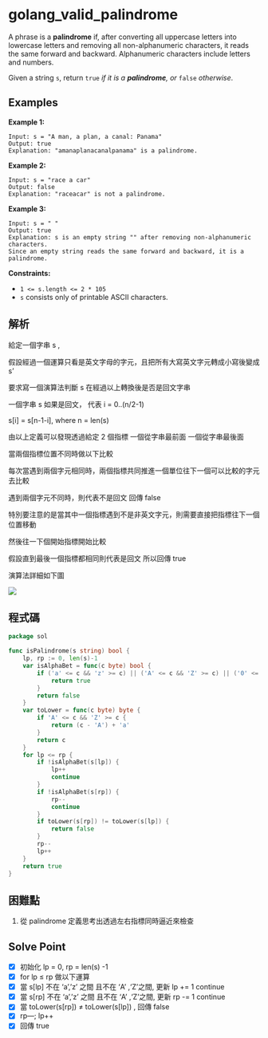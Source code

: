 # golang_valid_palindrome

A phrase is a **palindrome** if, after converting all uppercase letters into lowercase letters and removing all non-alphanumeric characters, it reads the same forward and backward. Alphanumeric characters include letters and numbers.

Given a string `s`, return `true` *if it is a **palindrome**, or* `false` *otherwise*.

## Examples

**Example 1:**

```
Input: s = "A man, a plan, a canal: Panama"
Output: true
Explanation: "amanaplanacanalpanama" is a palindrome.

```

**Example 2:**

```
Input: s = "race a car"
Output: false
Explanation: "raceacar" is not a palindrome.

```

**Example 3:**

```
Input: s = " "
Output: true
Explanation: s is an empty string "" after removing non-alphanumeric characters.
Since an empty string reads the same forward and backward, it is a palindrome.
```

**Constraints:**

- `1 <= s.length <= 2 * 105`
- `s` consists only of printable ASCII characters.

## 解析

給定一個字串 s ,

假設經過一個運算只看是英文字母的字元，且把所有大寫英文字元轉成小寫後變成 s’

要求寫一個演算法判斷 s 在經過以上轉換後是否是回文字串

一個字串 s 如果是回文， 代表 i = 0..(n/2-1)

s[i] = s[n-1-i], where n = len(s)

由以上定義可以發現透過給定 2 個指標 一個從字串最前面 一個從字串最後面

當兩個指標位置不同時做以下比較

每次當遇到兩個字元相同時，兩個指標共同推進一個單位往下一個可以比較的字元去比較

遇到兩個字元不同時，則代表不是回文 回傳 false

特別要注意的是當其中一個指標遇到不是非英文字元，則需要直接把指標往下一個位置移動 

然後往一下個開始指標開始比較

假設直到最後一個指標都相同則代表是回文 所以回傳 true

演算法詳細如下圖

![](https://i.imgur.com/BxTUXpO.png)

## 程式碼
```go
package sol

func isPalindrome(s string) bool {
	lp, rp := 0, len(s)-1
	var isAlphaBet = func(c byte) bool {
		if ('a' <= c && 'z' >= c) || ('A' <= c && 'Z' >= c) || ('0' <= c && c <= '9') {
			return true
		}
		return false
	}
	var toLower = func(c byte) byte {
		if 'A' <= c && 'Z' >= c {
			return (c - 'A') + 'a'
		}
		return c
	}
	for lp <= rp {
		if !isAlphaBet(s[lp]) {
			lp++
			continue
		}
		if !isAlphaBet(s[rp]) {
			rp--
			continue
		}
		if toLower(s[rp]) != toLower(s[lp]) {
			return false
		}
		rp--
		lp++
	}
	return true
}
```

## 困難點

1. 從 palindrome 定義思考出透過左右指標同時逼近來檢查

## Solve Point

- [x]  初始化 lp = 0, rp = len(s) -1
- [x]  for lp ≤ rp 做以下運算
- [x]  當 s[lp] 不在 ‘a’,’z’ 之間 且不在 ‘A’ ,‘Z’之間, 更新 lp += 1 continue
- [x]  當 s[rp] 不在 ‘a’,’z’ 之間 且不在 ‘A’ ,‘Z’之間, 更新 rp -= 1 continue
- [x]  當 toLower(s[rp]) ≠ toLower(s[lp]) , 回傳 false
- [x]  rp—; lp++
- [x]  回傳 true